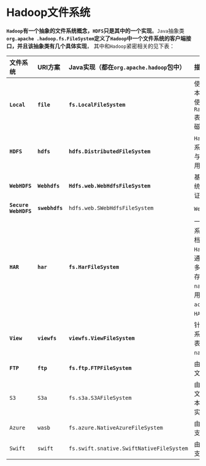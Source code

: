Hadoop文件系统
============================================================================
**`Hadoop`有一个抽象的文件系统概念，`HDFS`只是其中的一个实现**。`Java`抽象类 **`org.apache
.hadoop.fs.FileSystem`定义了`Hadoop`中一个文件系统的客户端接口，并且该抽象类有几个具体实现**，
其中和`Hadoop`紧密相关的见下表：

| 文件系统 | URI方案 | Java实现（都在`org.apache.hadoop`包中）| 描述 |
|:--------|:-------|:----------------------------------|:-----|
| **`Local`** | **`file`** | **`fs.LocalFileSystem`** | 使用客户端校验和的本地磁盘文件系统。使用`RawLocalFileSystem`表示无校验和的本地磁盘文件系统 |
| **`HDFS`** | **`hdfs`** | **`hdfs.DistributedFileSystem`** | `Hadoop`的分布式文件系统。将`HDFS`设计成与`MapReduce`结合使用，可以实现高性能 |
| **`WebHDFS`** | **`Webhdfs`** | **`Hdfs.web.WebHdfsFileSystem`** | 基于`HTTP`的文件系统，提供对`HDFS`的认证读/写访问 |
| **`Secure WebHDFS`** | **`swebhdfs`** | `hdfs.web.SWebHdfsFileSystem` | `WebHDFS`的`HTTPS`版本 |
| **`HAR`** | **`har`** | **`fs.HarFileSystem`** | 一个构建在其他文件系统之上用于文件存档的文件系统。`Hadoop`存档文件系统通常用于将`HDFS`中的多个文件打包成一个存档文件，以减少`namenode`内存的使用。使用`hadoop`的`achive`命令来创建`HAR`文件 |
| **`View`** | **`viewfs`** | **`viewfs.ViewFileSystem`** | 针对其他`Hadoop`文件系统的客户端挂载表。通常用于为联邦`namenode`创建挂载点 |
| **`FTP`** | **`ftp`** | **`fs.ftp.FTPFileSystem`** | 由`FTP`服务器支持的文件系统 |
| `S3` | `S3a` | `fs.s3a.S3AFileSystem` | 由`Amazon S3`支持的文件系统。替代老版本的`s3n`（`S3`原生）实现 |
| `Azure` | `wasb` | `fs.azure.NativeAzureFileSystem` | 由`Microsoft Azure`支持的文件系统 |
| `Swift` | `swift` | `fs.swift.snative.SwiftNativeFileSystem` | 由`OpenStack  Swift`支持的文件系统 |
